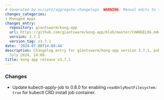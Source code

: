 ```yaml
---
# Generated by scripts/aggregate-changelogs. WARNING: Manual edits to this files will be overwritten.
changes_categories:
- Managed Apps
changes_entry:
  repository: giantswarm/kong-app
  url: https://github.com/giantswarm/kong-app/blob/master/CHANGELOG.md#371---2024-07-08
  version: 3.7.1
  version_tag: v3.7.1
date: '2024-07-08T14:09:44'
description: Changelog entry for giantswarm/kong-app version 3.7.1, published on 08
  July 2024, 14:09.
title: kong-app release v3.7.1
---
```


### Changes
- Update kubectl-apply-job to 0.8.0 for enabling `readOnlyRootFilesystem: true` for kubectl CRD install job container.
